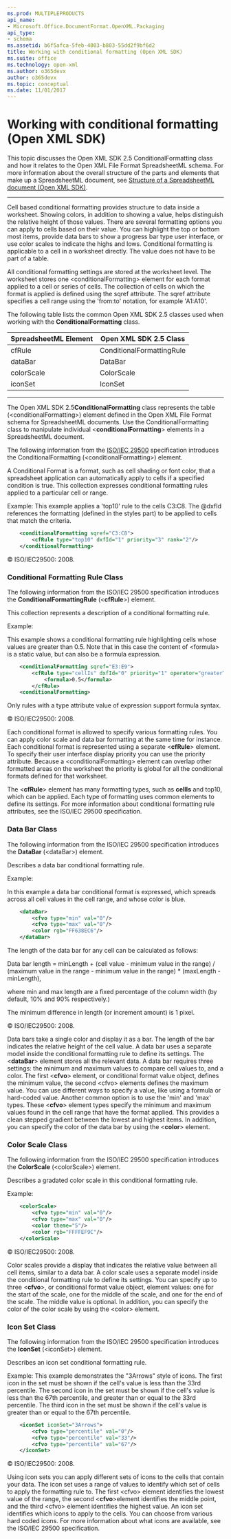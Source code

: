 ```yaml
---
ms.prod: MULTIPLEPRODUCTS
api_name:
- Microsoft.Office.DocumentFormat.OpenXML.Packaging
api_type:
- schema
ms.assetid: b6f5afca-5feb-4003-b803-55dd2f9bf6d2
title: Working with conditional formatting (Open XML SDK)
ms.suite: office
ms.technology: open-xml
ms.author: o365devx
author: o365devx
ms.topic: conceptual
ms.date: 11/01/2017
---
```

# Working with conditional formatting (Open XML SDK)

This topic discusses the Open XML SDK 2.5 <span sdata="cer"
target="T:DocumentFormat.OpenXml.Spreadsheet.ConditionalFormatting"><span
class="nolink">ConditionalFormatting</span></span> class and how it
relates to the Open XML File Format SpreadsheetML schema. For more
information about the overall structure of the parts and elements that
make up a SpreadsheetML document, see <span sdata="link">[Structure of a SpreadsheetML document (Open XML SDK)](structure-of-a-spreadsheetml-document.md)</span>.


---------------------------------------------------------------------------------

Cell based conditional formatting provides structure to data inside a
worksheet. Showing colors, in addition to showing a value, helps
distinguish the relative height of those values. There are several
formatting options you can apply to cells based on their value. You can
highlight the top or bottom most items, provide data bars to show a
progress bar type user interface, or use color scales to indicate the
highs and lows. Conditional formatting is applicable to a cell in a
worksheet directly. The value does not have to be part of a table.

All conditional formatting settings are stored at the worksheet level.
The worksheet stores one \<<span
class="keyword">conditionalFormatting</span>\> element for each format
applied to a cell or series of cells. The collection of cells on which
the format is applied is defined using the <span
class="keyword">sqref</span> attribute. The <span
class="keyword">sqref</span> attribute specifies a cell range using the
'from:to' notation, for example 'A1:A10'.

The following table lists the common Open XML SDK 2.5 classes used when
working with the **ConditionalFormatting**
class.

**SpreadsheetML Element**|**Open XML SDK 2.5 Class**
---|---
cfRule|ConditionalFormattingRule
dataBar|DataBar
colorScale|ColorScale
iconSet|IconSet


--------------------------------------------------------------------------------

The Open XML SDK 2.5**ConditionalFormatting**
class represents the table (\<<span
class="keyword">conditionalFormatting</span>\>) element defined in the
Open XML File Format schema for SpreadsheetML documents. Use the <span
class="keyword">ConditionalFormatting</span> class to manipulate
individual \<**conditionalFormatting**\>
elements in a SpreadsheetML document.

The following information from the [ISO/IEC 29500](http://www.iso.org/iso/iso_catalogue/catalogue_tc/catalogue_detail.htm?csnumber=51463)
specification introduces the <span
class="keyword">ConditionalFormatting</span> (\<<span
class="keyword">conditionalFormatting</span>\>) element.

A Conditional Format is a format, such as cell shading or font color,
that a spreadsheet application can automatically apply to cells if a
specified condition is true. This collection expresses conditional
formatting rules applied to a particular cell or range.

Example: This example applies a 'top10' rule to the cells C3:C8. The
@dxfId references the formatting (defined in the styles part) to be
applied to cells that match the criteria.

```xml
    <conditionalFormatting sqref="C3:C8">
        <cfRule type="top10" dxfId="1" priority="3" rank="2"/>
    </conditionalFormatting>
```

© ISO/IEC29500: 2008.

### Conditional Formatting Rule Class

The following information from the ISO/IEC 29500 specification
introduces the **ConditionalFormattingRule**
(\<**cfRule**\>) element.

This collection represents a description of a conditional formatting
rule.

Example:

This example shows a conditional formatting rule highlighting cells
whose values are greater than 0.5. Note that in this case the content of
\<formula\> is a static value, but can also be a formula expression.

```xml
    <conditionalFormatting sqref="E3:E9">
        <cfRule type="cellIs" dxfId="0" priority="1" operator="greaterThan">
            <formula>0.5</formula>
        </cfRule>
    <conditionalFormatting>
```


Only rules with a type attribute value of expression support formula
syntax.

© ISO/IEC29500: 2008.

Each conditional format is allowed to specify various formatting rules.
You can apply color scale and data bar formatting at the same time for
instance. Each conditional format is represented using a separate
\<**cfRule**\> element. To specify their user
interface display priority you can use the <span
class="keyword">priority</span> attribute. Because a \<<span
class="keyword">conditionalFormatting</span>\> element can overlap other
formatted areas on the worksheet the priority is global for all the
conditional formats defined for that worksheet.

The \<**cfRule**\> element has many formatting
types, such as **cellIs** and <span
class="keyword">top10</span>, which can be applied. Each type of
formatting uses common elements to define its settings. For more
information about conditional formatting rule attributes, see the
ISO/IEC 29500 specification.

### Data Bar Class

The following information from the ISO/IEC 29500 specification
introduces the **DataBar** (\<<span
class="keyword">dataBar</span>\>) element.

Describes a data bar conditional formatting rule.

Example:

In this example a data bar conditional format is expressed, which
spreads across all cell values in the cell range, and whose color is
blue.

```xml
    <dataBar>
        <cfvo type="min" val="0"/>
        <cfvo type="max" val="0"/>
        <color rgb="FF638EC6"/>
    </dataBar>
```

The length of the data bar for any cell can be calculated as follows:

Data bar length = minLength + (cell value - minimum value in the range)
/ (maximum value in the range - minimum value in the range) \*
(maxLength - minLength),

where min and max length are a fixed percentage of the column width (by
default, 10% and 90% respectively.)

The minimum difference in length (or increment amount) is 1 pixel.

© ISO/IEC29500: 2008.

Data bars take a single color and display it as a bar. The length of the
bar indicates the relative height of the cell value. A data bar uses a
separate model inside the conditional formatting rule to define its
settings. The \<**dataBar**\> element stores
all the relevant data. A data bar requires three settings: the minimum
and maximum values to compare cell values to, and a color. The first
\<**cfvo**\> element, or conditional format
value object, defines the minimum value, the second \<<span
class="keyword">cfvo</span>\> elements defines the maximum value. You
can use different ways to specify a value, like using a formula or
hard-coded value. Another common option is to use the 'min' and 'max'
types. These \<**cfvo**\> element types specify
the minimum and maximum values found in the cell range that have the
format applied. This provides a clean stepped gradient between the
lowest and highest items. In addition, you can specify the color of the
data bar by using the \<**color**\> element.

### Color Scale Class

The following information from the ISO/IEC 29500 specification
introduces the **ColorScale** (\<<span
class="keyword">colorScale</span>\>) element.

Describes a gradated color scale in this conditional formatting rule.

Example:
```xml
    <colorScale>
        <cfvo type="min" val="0"/>
        <cfvo type="max" val="0"/>
        <color theme="5"/>
        <color rgb="FFFFEF9C"/>
    </colorScale>
```

© ISO/IEC29500: 2008.

Color scales provide a display that indicates the relative value between
all cell items, similar to a data bar. A color scale uses a separate
model inside the conditional formatting rule to define its settings. You
can specify up to three \<**cfvo**\>, or
conditional format value object, element values: one for the start of
the scale, one for the middle of the scale, and one for the end of the
scale. The middle value is optional. In addition, you can specify the
color of the color scale by using the \<<span
class="keyword">color</span>\> element.

### Icon Set Class

The following information from the ISO/IEC 29500 specification
introduces the **IconSet** (\<<span
class="keyword">iconSet</span>\>) element.

Describes an icon set conditional formatting rule.

Example: This example demonstrates the "3Arrows" style of icons. The
first icon in the set must be shown if the cell's value is less than the
33rd percentile. The second icon in the set must be shown if the cell's
value is less than the 67th percentile, and greater than or equal to the
33rd percentile. The third icon in the set must be shown if the cell's
value is greater than or equal to the 67th percentile.

```xml
    <iconSet iconSet="3Arrows">
        <cfvo type="percentile" val="0"/>
        <cfvo type="percentile" val="33"/>
        <cfvo type="percentile" val="67"/>
    </iconSet>
```

© ISO/IEC29500: 2008.

Using icon sets you can apply different sets of icons to the cells that
contain your data. The icon set uses a range of values to identify which
set of cells to apply the formatting rule to. The first \<<span
class="keyword">cfvo</span>\> element identifies the lowest value of the
range, the second \<**cfvo**\>element
identifies the middle point, and the third \<<span
class="keyword">cfvo</span>\> element identifies the highest value. An
icon set identifies which icons to apply to the cells. You can choose
from various hard coded icons. For more information about what icons are
available, see the ISO/IEC 29500 specification.

